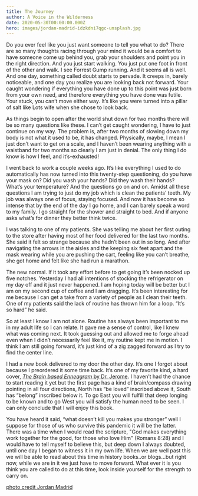 ```yaml
---
title: The Journey
author: A Voice in the Wilderness
date: 2020-05-30T00:00:00.000Z
hero: images/jordan-madrid-idzkdni7qgc-unsplash.jpg
---
```

Do you ever feel like you just want someone to tell you what to do? There are so many thoughts racing through your mind it would be a comfort to have someone come up behind you, grab your shoulders and point you in the right direction. And you just start walking. You just put one foot in front of the other and walk. I see Forrest Gump running. And it seems all is well. And one day, something called doubt starts to pervade. It creeps in, barely noticeable, and one day you realize you are looking back not forward. Your caught wondering if everything you have done up to this point was just born from your own need, and therefore everything you have done was futile. Your stuck, you can’t move either way. It’s like you were turned into a pillar of salt like Lots wife when she chose to look back.

As things begin to open after the world shut down for two months there will be so many questions like these. I can’t get caught wondering, I have to just continue on my way. The problem is, after two months of slowing down my body is not what it used to be, it has changed. Physically, maybe, I mean I just don’t want to get on a scale, and I haven’t been wearing anything with a waistband for two months so clearly I am just in denial. The only thing I do know is how I feel, and it’s-exhausted!

I went back to work a couple weeks ago. It’s like everything I used to do automatically has now turned into this twenty-step questioning, do you have your mask on? Did you wash your hands? Did they wash their hands?  What’s your temperature? And the questions go on and on. Amidst all these questions I am trying to just do my job which is clean the patients’ teeth. My job was always one of focus, staying focused. And now it has become so intense that by the end of the day I go home, and I can barely speak a word to my family. I go straight for the shower and straight to bed. And if anyone asks what’s for dinner they better think twice. 

I was talking to one of my patients. She was telling me about her first outing to the store after having most of her food delivered for the last two months. She said it felt so strange because she hadn’t been out in so long. And after navigating the arrows in the aisles and the keeping six feet apart and the mask wearing while you are pushing the cart, feeling like you can’t breathe, she got home and felt like she had run a marathon.

The new normal. If it took any effort before to get going it’s been nocked up five notches. Yesterday I had all intentions of stocking the refrigerator on my day off and it just never happened. I am hoping today will be better but I am on my second cup of coffee and I am dragging. It’s been interesting for me because I can get a take from a variety of people as I clean their teeth. One of my patients said the lack of routine has thrown him for a loop. “It’s so hard” he said.

So at least I know I am not alone. Routine has always been important to me in my adult life so I can relate. It gave me a sense of control, like I knew what was coming next. It took guessing out and allowed me to forge ahead even when I didn’t necessarily feel like it, my routine kept me in motion.  I think I am still going forward, it’s just kind of a zig zagged forward as I try to find the center line.

I had a new book delivered to my door the other day. It’s one I forgot about because I preordered it some time back. It’s one of my favorite kind, a hard cover, [*The Brain based Enneagram* by Dr. Jerome](https://www.wholeidentity.com/). I haven’t had the chance to start reading it yet but the first page has a kind of brain/compass drawing pointing in all four directions, North has “be loved” inscribed above it, South has “belong” inscribed below it. To go East you will fulfill that deep longing to be known and to go West you will satisfy the human need to be seen. I can only conclude that I will enjoy this book. 

You have heard it said, “what doesn’t kill you makes you stronger” well I suppose for those of us who survive this pandemic it will be the latter. There was a time when I would read the scripture, "God makes everything work together for the good, for those who love Him" (Romans 8:28) and I would have to tell myself to believe this, but deep down I always doubted, until one day I began to witness it in my own life.  When we are well past this we will be able to read about this time in history books..or blogs…but right now, while we are in it we just have to move forward. What ever it is you think you are called to do at this time, look inside yourself for the strength to carry on. 

[photo credit Jordan Madrid](https://unsplash.com/@jordanmadrid?utm_source=unsplash&utm_medium=referral&utm_content=creditCopyText)